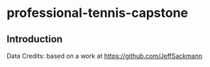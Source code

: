 # professional-tennis-capstone
## Introduction

Data Credits: based on a work at https://github.com/JeffSackmann
